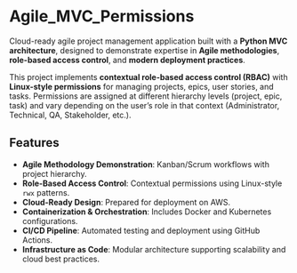 # Agile_MVC_Permissions

Cloud-ready agile project management application built with a **Python MVC architecture**, designed to demonstrate expertise in **Agile methodologies**, **role-based access control**, and **modern deployment practices**.

This project implements **contextual role-based access control (RBAC)** with **Linux-style permissions** for managing projects, epics, user stories, and tasks. Permissions are assigned at different hierarchy levels (project, epic, task) and vary depending on the user’s role in that context (Administrator, Technical, QA, Stakeholder, etc.).

## Features
- **Agile Methodology Demonstration**: Kanban/Scrum workflows with project hierarchy.
- **Role-Based Access Control**: Contextual permissions using Linux-style `rwx` patterns.
- **Cloud-Ready Design**: Prepared for deployment on AWS.
- **Containerization & Orchestration**: Includes Docker and Kubernetes configurations.
- **CI/CD Pipeline**: Automated testing and deployment using GitHub Actions.
- **Infrastructure as Code**: Modular architecture supporting scalability and cloud best practices.
